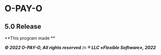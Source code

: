 # O-PAY-O


## 5.0 Release 

**This program made **


















***© 2022 O-PAY-O, All rights reserved*** /n
***&#174; LLC «Flexible Software», 2022***
